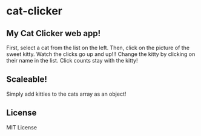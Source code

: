 # cat-clicker

## My Cat Clicker web app! 

First, select a cat from the list on the left.  Then, click on the picture of the sweet kitty.  Watch the clicks go up and up!!!  Change the kitty by clicking on their name in the list.  Click counts stay with the kitty!

## Scaleable!

Simply add kitties to the cats array as an object! 

## License

MIT License

